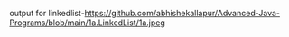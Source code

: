 output for linkedlist-https://github.com/abhishekallapur/Advanced-Java-Programs/blob/main/1a.LinkedList/1a.jpeg
